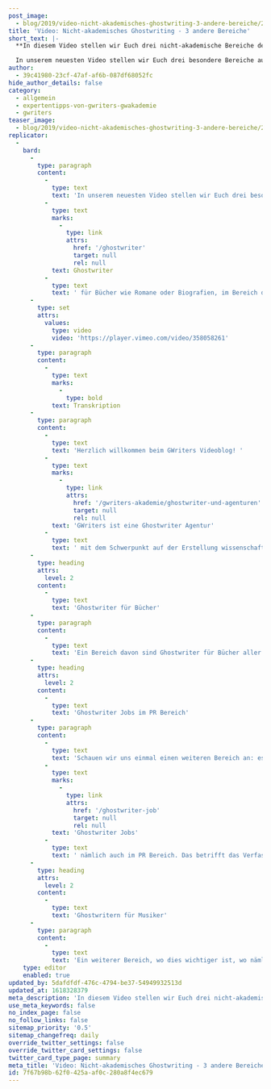 ```yaml
---
post_image:
  - blog/2019/video-nicht-akademisches-ghostwriting-3-andere-bereiche/2019-09-05-Nicht-akademisches_Ghostwriting-3_andere_Bereiche_Classic.png
title: 'Video: Nicht-akademisches Ghostwriting - 3 andere Bereiche'
short_text: |-
  **In diesem Video stellen wir Euch drei nicht-akademische Bereiche des Ghostwriting vor: Ghostwriter für Bücher, PR und auch Ghostwriter für Musiker.**

  In unserem neuesten Video stellen wir Euch drei besondere Bereiche aus dem nicht-akademischen Ghostwriting vor...
author:
  - 39c41980-23cf-47af-af6b-087df68052fc
hide_author_details: false
category:
  - allgemein
  - expertentipps-von-gwriters-gwakademie
  - gwriters
teaser_image:
  - blog/2019/video-nicht-akademisches-ghostwriting-3-andere-bereiche/2019-09-05-Nicht-akademisches_Ghostwriting-3_andere_Bereiche_Classic.png
replicator:
  -
    bard:
      -
        type: paragraph
        content:
          -
            type: text
            text: 'In unserem neuesten Video stellen wir Euch drei besondere Bereiche aus dem nicht-akademischen Ghostwriting vor. Im Einzelnen sprechen wir über '
          -
            type: text
            marks:
              -
                type: link
                attrs:
                  href: '/ghostwriter'
                  target: null
                  rel: null
            text: Ghostwriter
          -
            type: text
            text: ' für Bücher wie Romane oder Biografien, im Bereich des PR und auch Ghostwriter für Musiker. Dabei thematisieren wir die besonderen Anforderungen an Ghostwriter in diesen Bereichen und die Umstände, unter denen Ghostwriter in diesen Bereichen besonders häufig zum Einsatz kommen.'
      -
        type: set
        attrs:
          values:
            type: video
            video: 'https://player.vimeo.com/video/358058261'
      -
        type: paragraph
        content:
          -
            type: text
            marks:
              -
                type: bold
            text: Transkription
      -
        type: paragraph
        content:
          -
            type: text
            text: 'Herzlich willkommen beim GWriters Videoblog! '
          -
            type: text
            marks:
              -
                type: link
                attrs:
                  href: '/gwriters-akademie/ghostwriter-und-agenturen'
                  target: null
                  rel: null
            text: 'GWriters ist eine Ghostwriter Agentur'
          -
            type: text
            text: ' mit dem Schwerpunkt auf der Erstellung wissenschaftlicher Texte. Heute möchten wir uns aber einmal mit dem nicht-akademischen Ghostwriting beschäftigen und stellen euch drei andere Bereiche vor, in denen ein Ghostwriter zur Anwendung kommt.'
      -
        type: heading
        attrs:
          level: 2
        content:
          -
            type: text
            text: 'Ghostwriter für Bücher'
      -
        type: paragraph
        content:
          -
            type: text
            text: 'Ein Bereich davon sind Ghostwriter für Bücher aller Art. Ob es sich um jegliche Art von Fiktionen, oder von Romanen handelt, oder um Biografien, wie in prominenten Beispielen von Dieter Bohlen oder Boris Becker. Hier können Ghostwriter natürlich zur Anwendung kommen. Ganz, ganz oft ist es auch einfach so, dass Menschen enorm gute Ideen haben, diese allerdings nicht umsetzen können, weil es am Schreibtalent mangelt. Auch hier bietet ein Ghostwriter natürlich entsprechend Abhilfe. Gerade bei lukrativen Buchprojekten ist es oftmals auch der Fall das Ghostwriter am Verkaufserlös beteiligt werden und dies ist natürlich eine besondere Art die Wertschätzung dem eigenen Ghostwriter entgegenzubringen. Solche Ghostwriter haben dann in der Regel sehr wenige, aber dafür sehr langfristige Projekte, weshalb ein außerordentlich gutes Zeitmanagement nötig ist.'
      -
        type: heading
        attrs:
          level: 2
        content:
          -
            type: text
            text: 'Ghostwriter Jobs im PR Bereich'
      -
        type: paragraph
        content:
          -
            type: text
            text: 'Schauen wir uns einmal einen weiteren Bereich an: es gibt '
          -
            type: text
            marks:
              -
                type: link
                attrs:
                  href: '/ghostwriter-job'
                  target: null
                  rel: null
            text: 'Ghostwriter Jobs'
          -
            type: text
            text: ' nämlich auch im PR Bereich. Das betrifft das Verfassen von Reden, von Pressemitteilungen, manchmal das Verfassen von Unternehmensbüchern, die nur intern benötigt werden. Auch hier handelt es sich um weniger, aber langfristige Projekte, welche in enger Kooperation mit den entsprechenden Personen oder mit diesen entsprechenden Unternehmen durchgeführt werden. Ein solcher Ghostwriter braucht weniger eine extrem akademische Qualifikation, sondern wirklich enorm gutes sprachliches Talent. Dies ist in dem Fall weit, weit wichtiger als die fachlichen Qualifikationen.'
      -
        type: heading
        attrs:
          level: 2
        content:
          -
            type: text
            text: 'Ghostwritern für Musiker'
      -
        type: paragraph
        content:
          -
            type: text
            text: 'Ein weiterer Bereich, wo dies wichtiger ist, wo nämlich gerade der Punkt Kreativität wichtiger ist, ist in dem Fall von Ghostwritern für Musiker. Im Bereich von Liedtexten für Musiker und wo wirklich an mehreren Genres gearbeitet werden kann, wo die Ghostwriter eine enorme Kreativität mitbringen müssen und sich somit in den Arbeitsprozess kreativ einbringen können. Ich hoffe ich konnte euch so einmal drei interessante Bereiche, wo auch Ghostwriter zum Einsatz kommen vorstellen und freue mich, dass ihr wieder mit dabei wart.'
    type: editor
    enabled: true
updated_by: 5dafdfdf-476c-4794-be37-54949932513d
updated_at: 1618328379
meta_description: 'In diesem Video stellen wir Euch drei nicht-akademische Bereiche des Ghostwriting vor: Ghostwriter für Bücher, PR und auch Ghostwriter für Musiker.'
use_meta_keywords: false
no_index_page: false
no_follow_links: false
sitemap_priority: '0.5'
sitemap_changefreq: daily
override_twitter_settings: false
override_twitter_card_settings: false
twitter_card_type_page: summary
meta_title: 'Video: Nicht-akademisches Ghostwriting - 3 andere Bereiche • GWriters.de'
id: 7f67b98b-62f0-425a-af0c-280a8f4ec679
---
```

